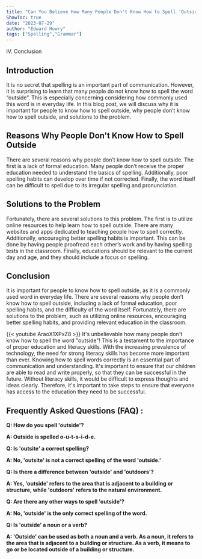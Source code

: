 ```yaml
---
title: "Can You Believe How Many People Don't Know How to Spell 'Outside'?!"
ShowToc: true 
date: "2023-07-29"
author: "Edward Howry" 
tags: ["Spelling","Grammar"]
---
```

IV. Conclusion

## Introduction

It is no secret that spelling is an important part of communication. However, it is surprising to learn that many people do not know how to spell the word “outside”. This is especially concerning considering how commonly used this word is in everyday life. In this blog post, we will discuss why it is important for people to know how to spell outside, why people don’t know how to spell outside, and solutions to the problem.

## Reasons Why People Don't Know How to Spell Outside

There are several reasons why people don’t know how to spell outside. The first is a lack of formal education. Many people don’t receive the proper education needed to understand the basics of spelling. Additionally, poor spelling habits can develop over time if not corrected. Finally, the word itself can be difficult to spell due to its irregular spelling and pronunciation.

## Solutions to the Problem

Fortunately, there are several solutions to this problem. The first is to utilize online resources to help learn how to spell outside. There are many websites and apps dedicated to teaching people how to spell correctly. Additionally, encouraging better spelling habits is important. This can be done by having people proofread each other’s work and by having spelling tests in the classroom. Finally, educations should be relevant to the current day and age, and they should include a focus on spelling.

## Conclusion

It is important for people to know how to spell outside, as it is a commonly used word in everyday life. There are several reasons why people don’t know how to spell outside, including a lack of formal education, poor spelling habits, and the difficulty of the word itself. Fortunately, there are solutions to the problem, such as utilizing online resources, encouraging better spelling habits, and providing relevant education in the classroom.

{{< youtube AraoX1XPxZ8 >}} 
It's unbelievable how many people don't know how to spell the word "outside"! This is a testament to the importance of proper education and literacy skills. With the increasing prevalence of technology, the need for strong literacy skills has become more important than ever. Knowing how to spell words correctly is an essential part of communication and understanding. It's important to ensure that our children are able to read and write properly, so that they can be successful in the future. Without literacy skills, it would be difficult to express thoughts and ideas clearly. Therefore, it's important to take steps to ensure that everyone has access to the education they need to be successful.

## Frequently Asked Questions (FAQ) :
**Q: How do you spell 'outside'?**

**A: Outside is spelled o-u-t-s-i-d-e.**

**Q: Is 'outsite' a correct spelling?**

**A: No, 'outsite' is not a correct spelling of the word 'outside.'**

**Q: Is there a difference between 'outside' and 'outdoors'?**

**A: Yes, 'outside' refers to the area that is adjacent to a building or structure, while 'outdoors' refers to the natural environment.**

**Q: Are there any other ways to spell 'outside'?**

**A: No, 'outside' is the only correct spelling of the word.**

**Q: Is 'outside' a noun or a verb?**

**A: 'Outside' can be used as both a noun and a verb. As a noun, it refers to the area that is adjacent to a building or structure. As a verb, it means to go or be located outside of a building or structure.**






